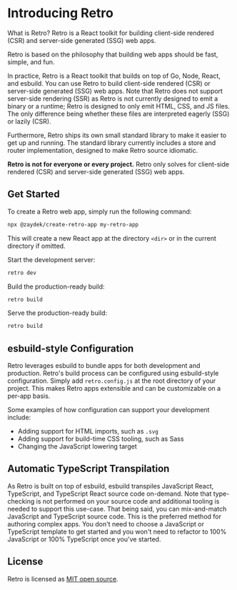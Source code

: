 # Introducing Retro

What is Retro? Retro is a React toolkit for building client-side rendered (CSR) and server-side generated (SSG) web apps.

Retro is based on the philosophy that building web apps should be fast, simple, and fun.

In practice, Retro is a React toolkit that builds on top of Go, Node, React, and esbuild. You can use Retro to build client-side rendered (CSR) or server-side generated (SSG) web apps. Note that Retro does not support server-side rendering (SSR) as Retro is not currently designed to emit a binary or a runtime; Retro is designed to only emit HTML, CSS, and JS files. The only difference being whether these files are interpreted eagerly (SSG) or lazily (CSR).

Furthermore, Retro ships its own small standard library to make it easier to get up and running. The standard library currently includes a store and router implementation, designed to make Retro source idiomatic.

**Retro is not for everyone or every project.** Retro only solves for client-side rendered (CSR) and server-side generated (SSG) web apps.

## Get Started

To create a Retro web app, simply run the following command:

```sh
npx @zaydek/create-retro-app my-retro-app
```

This will create a new React app at the directory `<dir>` or in the current directory if omitted.

Start the development server:

```sh
retro dev
```

Build the production-ready build:

```sh
retro build
```

Serve the production-ready build:

```sh
retro build
```

## esbuild-style Configuration

Retro leverages esbuild to bundle apps for both development and production. Retro's build process can be configured using esbuild-style configuration. Simply add `retro.config.js` at the root directory of your project. This makes Retro apps extensible and can be customizable on a per-app basis.

Some examples of how configuration can support your development include:

- Adding support for HTML imports, such as `.svg`
- Adding support for build-time CSS tooling, such as Sass
- Changing the JavaScript lowering target

## Automatic TypeScript Transpilation

As Retro is built on top of esbuild, esbuild transpiles JavaScript React, TypeScript, and TypeScript React source code on-demand. Note that type-checking is not performed on your source code and additional tooling is needed to support this use-case. That being said, you can mix-and-match JavaScript and TypeScript source code. This is the preferred method for authoring complex apps. You don't need to choose a JavaScript or TypeScript template to get started and you won't need to refactor to 100% JavaScript or 100% TypeScript once you've started.

## License

Retro is licensed as [MIT open source](/LICENSE).
